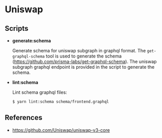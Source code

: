 # Uniswap

## Scripts

* **generate:schema**

  Generate schema for uniswap subgraph in graphql format. The `get-graphql-schema` tool is used to generate the schema (https://github.com/prisma-labs/get-graphql-schema). The uniswap subgraph graphql endpoint is provided in the script to generate the schema.

* **lint:schema**

  Lint schema graphql files:

  ```bash
  $ yarn lint:schema schema/frontend.graphql
  ```

## References

* https://github.com/Uniswap/uniswap-v3-core
